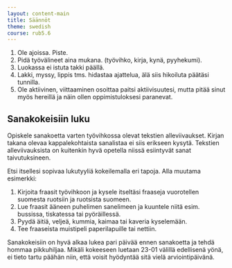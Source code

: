 ```yaml
---
layout: content-main
title: Säännöt
theme: swedish
course: rub5.6
---
```


1. Ole ajoissa. Piste.
2. Pidä työvälineet aina mukana. (työvihko, kirja, kynä, pyyhekumi).
3. Luokassa ei istuta takki päällä.
4. Lakki, myssy, lippis tms. hidastaa ajattelua, älä siis hikoiluta päätäsi tunnilla.
5. Ole aktiivinen, viittaaminen osoittaa paitsi aktiivisuutesi, mutta pitää sinut myös hereillä ja näin ollen oppimistuloksesi paranevat.


## Sanakokeisiin luku
Opiskele sanakoetta varten työvihkossa olevat tekstien alleviivaukset. Kirjan
takana olevaa kappalekohtaista sanalistaa ei siis erikseen kysytä. Tekstien
alleviivauksista on kuitenkin hyvä opetella niissä esiintyvät sanat taivutuksineen.

Etsi itsellesi sopivaa lukutyyliä kokeilemalla eri tapoja. Alla muutama esimerkki:

1. Kirjoita fraasit työvihkoon ja kysele itseltäsi fraaseja vuorotellen suomesta
ruotsiin ja ruotsista suomeen.
2. Lue fraasit ääneen puhelimen sanelimeen ja kuuntele niitä esim. bussissa,
tiskatessa tai pyöräillessä.
3. Pyydä äitiä, veljeä, kummia, kaimaa tai kaveria kyselemään.
4. Tee fraaseista muistipeli paperilapuille tai nettiin.

Sanakokeisiin on hyvä alkaa lukea pari päivää ennen sanakoetta ja tehdä hommaa
pikkuhiljaa. Mikäli kokeeseen luetaan 23-01 välillä edellisenä yönä, ei tieto
tartu päähän niin, että voisit hyödyntää sitä vielä arviointipäivänä.
